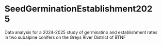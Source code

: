 # SeedGerminationEstablishment2025
Data analysis for a 2024-2025 study of germinatino and establishment rates in two subalpine conifers on the Greys River District of BTNF

